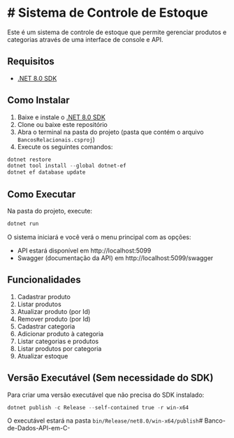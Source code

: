 # # Sistema de Controle de Estoque

Este é um sistema de controle de estoque que permite gerenciar produtos e categorias através de uma interface de console e API.

## Requisitos

- [.NET 8.0 SDK](https://dotnet.microsoft.com/download/dotnet/8.0)

## Como Instalar

1. Baixe e instale o [.NET 8.0 SDK](https://dotnet.microsoft.com/download/dotnet/8.0)
2. Clone ou baixe este repositório
3. Abra o terminal na pasta do projeto (pasta que contém o arquivo `BancosRelacionais.csproj`)
4. Execute os seguintes comandos:

```powershell
dotnet restore
dotnet tool install --global dotnet-ef
dotnet ef database update
```

## Como Executar

Na pasta do projeto, execute:

```powershell
dotnet run
```

O sistema iniciará e você verá o menu principal com as opções:
- API estará disponível em http://localhost:5099
- Swagger (documentação da API) em http://localhost:5099/swagger

## Funcionalidades

1. Cadastrar produto
2. Listar produtos
3. Atualizar produto (por Id)
4. Remover produto (por Id)
5. Cadastrar categoria
6. Adicionar produto à categoria
7. Listar categorias e produtos
8. Listar produtos por categoria
9. Atualizar estoque

## Versão Executável (Sem necessidade do SDK)

Para criar uma versão executável que não precisa do SDK instalado:

```powershell
dotnet publish -c Release --self-contained true -r win-x64
```

O executável estará na pasta `bin/Release/net8.0/win-x64/publish`# Banco-de-Dados-API-em-C-
